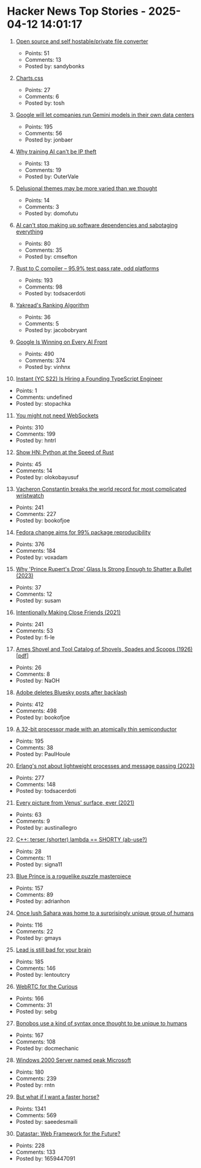 # Hacker News Top Stories - 2025-04-12 14:01:17

1. [Open source and self hostable/private file converter](https://vert.sh)
   - Points: 51
   - Comments: 13
   - Posted by: sandybonks

2. [Charts.css](https://chartscss.org/)
   - Points: 27
   - Comments: 6
   - Posted by: tosh

3. [Google will let companies run Gemini models in their own data centers](https://www.cnbc.com/2025/04/09/google-will-let-companies-run-gemini-models-in-their-own-data-centers.html)
   - Points: 195
   - Comments: 56
   - Posted by: jonbaer

4. [Why training AI can't be IP theft](https://blog.giovanh.com/blog/2025/04/03/why-training-ai-cant-be-ip-theft/)
   - Points: 13
   - Comments: 19
   - Posted by: OuterVale

5. [Delusional themes may be more varied than we thought](https://www.bps.org.uk/research-digest/delusional-themes-may-be-more-varied-we-thought)
   - Points: 14
   - Comments: 3
   - Posted by: domofutu

6. [AI can't stop making up software dependencies and sabotaging everything](https://www.theregister.com/2025/04/12/ai_code_suggestions_sabotage_supply_chain/)
   - Points: 80
   - Comments: 35
   - Posted by: cmsefton

7. [Rust to C compiler – 95.9% test pass rate, odd platforms](https://fractalfir.github.io/generated_html/cg_clr_odd_platforms.html)
   - Points: 193
   - Comments: 98
   - Posted by: todsacerdoti

8. [Yakread's Ranking Algorithm](https://obryant.dev/p/yakread-algorithm/)
   - Points: 36
   - Comments: 5
   - Posted by: jacobobryant

9. [Google Is Winning on Every AI Front](https://www.thealgorithmicbridge.com/p/google-is-winning-on-every-ai-front)
   - Points: 490
   - Comments: 374
   - Posted by: vinhnx

10. [Instant (YC S22) Is Hiring a Founding TypeScript Engineer](https://www.instantdb.com/hiring/ts-hacker)
   - Points: 1
   - Comments: undefined
   - Posted by: stopachka

11. [You might not need WebSockets](https://hntrl.io/posts/you-dont-need-websockets/)
   - Points: 310
   - Comments: 199
   - Posted by: hntrl

12. [Show HN: Python at the Speed of Rust](https://blog.fxn.ai/python-at-the-speed-of-rust/)
   - Points: 45
   - Comments: 14
   - Posted by: olokobayusuf

13. [Vacheron Constantin breaks the world record for most complicated wristwatch](https://www.hodinkee.com/articles/introducing-vacheron-constantin-les-cabinotiers-solaria)
   - Points: 241
   - Comments: 227
   - Posted by: bookofjoe

14. [Fedora change aims for 99% package reproducibility](https://lwn.net/Articles/1014979/)
   - Points: 376
   - Comments: 184
   - Posted by: voxadam

15. [Why 'Prince Rupert's Drop' Glass Is Strong Enough to Shatter a Bullet (2023)](https://www.popularmechanics.com/science/a40008994/why-the-prince-ruperts-drop-is-so-strong/)
   - Points: 37
   - Comments: 12
   - Posted by: susam

16. [Intentionally Making Close Friends (2021)](https://www.neelnanda.io/blog/43-making-friends)
   - Points: 241
   - Comments: 53
   - Posted by: fi-le

17. [Ames Shovel and Tool Catalog of Shovels, Spades and Scoops (1926) [pdf]](https://stonehill-website.s3.amazonaws.com/files/resources/1926-ames-catalog-2.pdf)
   - Points: 26
   - Comments: 8
   - Posted by: NaOH

18. [Adobe deletes Bluesky posts after backlash](https://petapixel.com/2025/04/10/adobe-deletes-bluesky-posts-after-furious-backlash/)
   - Points: 412
   - Comments: 498
   - Posted by: bookofjoe

19. [A 32-bit processor made with an atomically thin semiconductor](https://arstechnica.com/science/2025/04/researchers-build-a-risc-v-processor-using-a-2d-semiconductor/)
   - Points: 195
   - Comments: 38
   - Posted by: PaulHoule

20. [Erlang's not about lightweight processes and message passing (2023)](https://stevana.github.io/erlangs_not_about_lightweight_processes_and_message_passing.html)
   - Points: 277
   - Comments: 148
   - Posted by: todsacerdoti

21. [Every picture from Venus' surface, ever (2021)](https://www.planetary.org/articles/every-picture-from-venus-surface-ever)
   - Points: 63
   - Comments: 9
   - Posted by: austinallegro

22. [C++: terser (shorter) lambda == SHORTY (ab-use?)](https://github.com/hanickadot/shorty)
   - Points: 28
   - Comments: 11
   - Posted by: signa11

23. [Blue Prince is a roguelike puzzle masterpiece](https://mssv.net/2025/04/07/a-puzzle-designer-on-blue-prince-a-roguelike-puzzle-masterpiece/)
   - Points: 157
   - Comments: 89
   - Posted by: adrianhon

24. [Once lush Sahara was home to a surprisingly unique group of humans](https://www.sciencealert.com/once-lush-sahara-was-home-to-a-surprisingly-unique-group-of-humans)
   - Points: 116
   - Comments: 22
   - Posted by: gmays

25. [Lead is still bad for your brain](https://neurofrontiers.blog/why-lead-is-still-bad-for-your-brain/)
   - Points: 185
   - Comments: 146
   - Posted by: lentoutcry

26. [WebRTC for the Curious](https://webrtcforthecurious.com)
   - Points: 166
   - Comments: 31
   - Posted by: sebg

27. [Bonobos use a kind of syntax once thought to be unique to humans](https://www.newscientist.com/article/2474993-bonobos-use-a-kind-of-syntax-once-thought-to-be-unique-to-humans/)
   - Points: 167
   - Comments: 108
   - Posted by: docmechanic

28. [Windows 2000 Server named peak Microsoft](https://www.theregister.com/2025/04/11/windows_2000_best_microsoft/)
   - Points: 180
   - Comments: 239
   - Posted by: rntn

29. [But what if I want a faster horse?](https://rakhim.exotext.com/but-what-if-i-really-want-a-faster-horse)
   - Points: 1341
   - Comments: 569
   - Posted by: saeedesmaili

30. [Datastar: Web Framework for the Future?](https://chrismalek.me/posts/data-star-first-impressions/)
   - Points: 228
   - Comments: 133
   - Posted by: 1659447091

